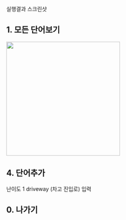 실행결과 스크린샷

## 1. 모든 단어보기
<img src = 'https://user-images.githubusercontent.com/103620174/188656342-921be715-7340-40b3-88e1-d00454b44f49.png' width = '300'>

## 4. 단어추가
난이도 1 driveway (차고 진입로) 입력

## 0. 나가기
